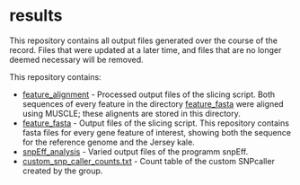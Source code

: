 # results

This repository contains all output files generated over the course of the record. Files that were updated at a later time, and files that are no longer deemed necessary will be removed.

This repository contains:

- [feature_alignment](feature_alignment) - Processed output files of the slicing script. Both sequences of every feature in the directory [feature_fasta](feature_fasta) were aligned using MUSCLE; these alignents are stored in this directory. 
- [feature_fasta](feature_fasta) - Output files of the slicing script. This repository contains fasta files for every gene feature of interest, showing both the sequence for the reference genome and the Jersey kale. 
- [snpEff_analysis](snpEff_analysis) - Varied output files of the programm snpEff.
- [custom_snp_caller_counts.txt](custom_snp_caller_counts.txt) - Count table of the custom SNPcaller created by the group. 
